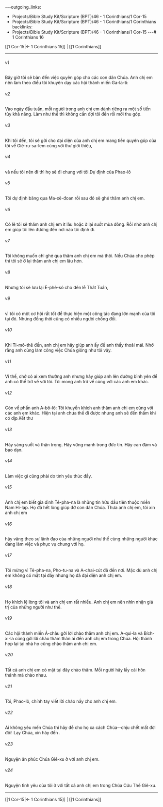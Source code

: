 ---outgoing_links:
  - Projects/Bible Study Kit/Scripture (BPT)/46 - 1 Corinthians/1 Cor-15
  - Projects/Bible Study Kit/Scripture (BPT)/46 - 1 Corinthians/1 Corinthians
backlinks:
  - Projects/Bible Study Kit/Scripture (BPT)/46 - 1 Corinthians/1 Cor-15
---# 1 Corinthians 16

[[1 Cor-15|← 1 Corinthians 15]] | [[1 Corinthians]]
***



###### v1 
Bây giờ tôi sẽ bàn đến việc quyên góp cho các con dân Chúa. Anh chị em nên làm theo điều tôi khuyên dạy các hội thánh miền Ga-la-ti: 

###### v2 
Vào ngày đầu tuần, mỗi người trong anh chị em dành riêng ra một số tiền tùy khả năng. Làm như thế thì không cần đợi tôi đến rồi mới thu góp. 

###### v3 
Khi tôi đến, tôi sẽ gởi cho đại diện của anh chị em mang tiền quyên góp của tôi về Giê-ru-sa-lem cùng với thư giới thiệu, 

###### v4 
và nếu tôi nên đi thì họ sẽ đi chung với tôi.Dự định của Phao-lô 

###### v5 
Tôi dự định băng qua Ma-xê-đoan rồi sau đó sẽ ghé thăm anh chị em. 

###### v6 
Có lẽ tôi sẽ thăm anh chị em ít lâu hoặc ở lại suốt mùa đông. Rồi nhờ anh chị em giúp tôi lên đường đến nơi nào tôi định đi. 

###### v7 
Tôi không muốn chỉ ghé qua thăm anh chị em mà thôi. Nếu Chúa cho phép thì tôi sẽ ở lại thăm anh chị em lâu hơn. 

###### v8 
Nhưng tôi sẽ lưu lại Ê-phê-sô cho đến lễ Thất Tuần, 

###### v9 
vì tôi có một cơ hội rất tốt để thực hiện một công tác đang lớn mạnh của tôi tại đó. Nhưng đồng thời cũng có nhiều người chống đối. 

###### v10 
Khi Ti-mô-thê đến, anh chị em hãy giúp anh ấy để anh thấy thoải mái. Nhớ rằng anh cùng làm công việc Chúa giống như tôi vậy. 

###### v11 
Vì thế, chớ có ai xem thường anh nhưng hãy giúp anh lên đường bình yên để anh có thể trở về với tôi. Tôi mong anh trở về cùng với các anh em khác. 

###### v12 
Còn về phần anh A-bô-lô: Tôi khuyến khích anh thăm anh chị em cùng với các anh em khác. Hiện tại anh chưa thể đi được nhưng anh sẽ đến thăm khi có dịp.Kết thư 

###### v13 
Hãy sáng suốt và thận trọng. Hãy vững mạnh trong đức tin. Hãy can đảm và bạo dạn. 

###### v14 
Làm việc gì cũng phải do tình yêu thúc đẩy. 

###### v15 
Anh chị em biết gia đình Tê-pha-na là những tín hữu đầu tiên thuộc miền Nam Hi-lạp. Họ đã hết lòng giúp đỡ con dân Chúa. Thưa anh chị em, tôi xin anh chị em 

###### v16 
hãy vâng theo sự lãnh đạo của những người như thế cùng những người khác đang làm việc và phục vụ chung với họ. 

###### v17 
Tôi mừng vì Tê-pha-na, Pho-tu-na và A-chai-cút đã đến nơi. Mặc dù anh chị em không có mặt tại đây nhưng họ đã đại diện anh chị em. 

###### v18 
Họ khích lệ lòng tôi và anh chị em rất nhiều. Anh chị em nên nhìn nhận giá trị của những người như thế. 

###### v19 
Các hội thánh miền Á-châu gởi lời chào thăm anh chị em. A-qui-la và Bích-xi-la cũng gởi lời chào thăm thân ái đến anh chị em trong Chúa. Hội thánh họp lại tại nhà họ cũng chào thăm anh chị em. 

###### v20 
Tất cả anh chị em có mặt tại đây chào thăm. Mỗi người hãy lấy cái hôn thánh mà chào nhau. 

###### v21 
Tôi, Phao-lô, chính tay viết lời chào nầy cho anh chị em. 

###### v22 
Ai không yêu mến Chúa thì hãy để cho họ xa cách Chúa--chịu chết mất đời đời! Lạy Chúa, xin hãy đến . 

###### v23 
Nguyện ân phúc Chúa Giê-xu ở với anh chị em. 

###### v24 
Nguyện tình yêu của tôi ở với tất cả anh chị em trong Chúa Cứu Thế Giê-xu.

***
[[1 Cor-15|← 1 Corinthians 15]] | [[1 Corinthians]]
